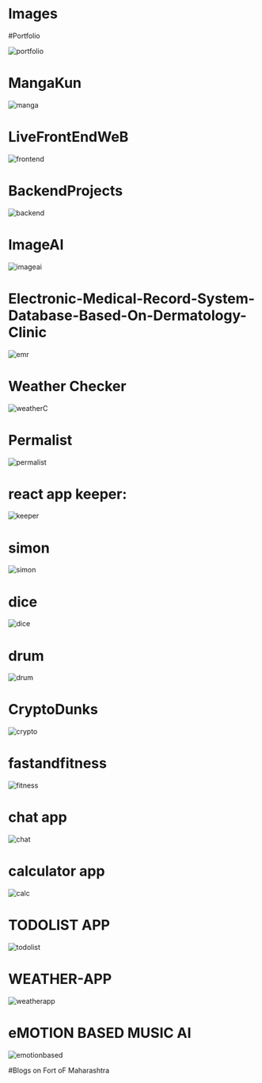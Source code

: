 # Images

#Portfolio

![portfolio](portfolio.png)


# MangaKun
![manga](mannga.png)


# LiveFrontEndWeB
![frontend](frontend.png)


# BackendProjects
![backend](backend.png)


# ImageAI
![imageai](imageai.jpg)


# Electronic-Medical-Record-System-Database-Based-On-Dermatology-Clinic
![emr](emr.jpg)

# Weather Checker 
![weatherC](weather.png)

# Permalist 
![permalist](permalist.png)

# react app keeper:
![keeper](keeper.png)

# simon
![simon](simon.png)

# dice
![dice](dice.png)

# drum
![drum](drum.png)

# CryptoDunks
![crypto](crypto.png)

# fastandfitness
![fitness](fitness.png)

# chat app
![chat](chat.png)

# calculator app
![calc](calc.png)

# TODOLIST APP
![todolist](todolist.png)

# WEATHER-APP
![weatherapp](weatherapp.jpg)

# eMOTION BASED MUSIC AI
![emotionbased](emotionbased.png)

#Blogs on Fort oF Maharashtra









